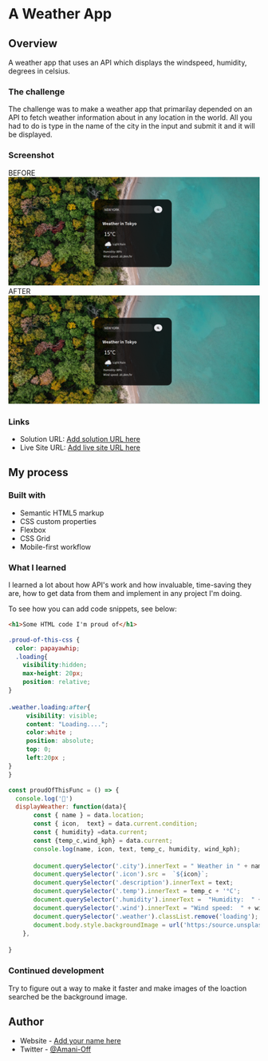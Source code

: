 #   A  Weather App 

## Overview
 
A  weather app that uses an API which displays the windspeed, humidity, degrees in celsius.

### The challenge

The challenge was to make a weather app that primarilay depended on an API  to fetch  weather  information about in any location in the world. All you had to do is type in the name of the city in  the input and submit it and it will be displayed.

### Screenshot
BEFORE
![](./images/AFTER.png)
AFTER
![](./images/AFTER.png)


### Links

- Solution URL: [Add solution URL here](https://your-solution-url.com)
- Live Site URL: [Add live site URL here](https://your-live-site-url.com)

## My process

### Built with

- Semantic HTML5 markup
- CSS custom properties
- Flexbox
- CSS Grid
- Mobile-first workflow


### What I learned

I learned a lot about how API's work and how invaluable, time-saving they are, how to get data from them and implement in any project I'm doing.

To see how you can add code snippets, see below:

```html
<h1>Some HTML code I'm proud of</h1>
```
```css
.proud-of-this-css {
  color: papayawhip;
  .loading{
    visibility:hidden;
    max-height: 20px;
    position: relative;
}

.weather.loading:after{
     visibility: visible;
     content: "Loading....";
     color:white ;
     position: absolute;
     top: 0;
     left:20px ;
}
}
```
```js
const proudOfThisFunc = () => {
  console.log('🎉')
  displayWeather: function(data){
       const { name } = data.location;
       const { icon,  text} = data.current.condition;
       const { humidity} =data.current;
       const {temp_c,wind_kph} = data.current;
       console.log(name, icon, text, temp_c, humidity, wind_kph);

       document.querySelector('.city').innerText = " Weather in " + name;
       document.querySelector('.icon').src =  `${icon}`;
       document.querySelector('.description').innerText = text;
       document.querySelector('.temp').innerText = temp_c + '°C';
       document.querySelector('.humidity').innerText =  "Humidity:  " + humidity  + "%";
       document.querySelector('.wind').innerText = "Wind speed:  " + wind_kph + "km/hr";
       document.querySelector('.weather').classList.remove('loading');
       document.body.style.backgroundImage = url('https:/source.unsplash.com/1600x900/?" + name + "')
    },

}
```


### Continued development

Try to figure out a way to make it faster and make images of the loaction searched be the background image.
## Author

- Website - [Add your name here](https://www.your-site.com)
- Twitter - [@Amani-Off](https://www.twitter.com/yourusername)

